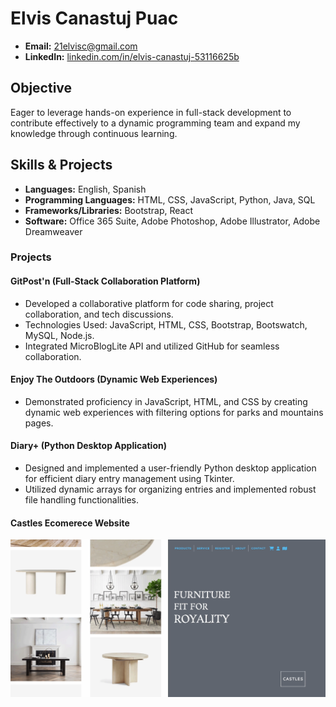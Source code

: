 # Elvis Canastuj Puac
- **Email:** 21elvisc@gmail.com
- **LinkedIn:** [linkedin.com/in/elvis-canastuj-53116625b](https://www.linkedin.com/in/elvis-canastuj-53116625b)

## Objective

Eager to leverage hands-on experience in full-stack development to contribute effectively to a dynamic programming team and expand my knowledge through continuous learning.

## Skills & Projects

- **Languages:** English, Spanish
- **Programming Languages:** HTML, CSS, JavaScript, Python, Java, SQL
- **Frameworks/Libraries:** Bootstrap, React
- **Software:** Office 365 Suite, Adobe Photoshop, Adobe Illustrator, Adobe Dreamweaver

### Projects

#### GitPost'n (Full-Stack Collaboration Platform)
- Developed a collaborative platform for code sharing, project collaboration, and tech discussions.
- Technologies Used: JavaScript, HTML, CSS, Bootstrap, Bootswatch, MySQL, Node.js.
- Integrated MicroBlogLite API and utilized GitHub for seamless collaboration.

#### Enjoy The Outdoors (Dynamic Web Experiences)
- Demonstrated proficiency in JavaScript, HTML, and CSS by creating dynamic web experiences with filtering options for parks and mountains pages.

#### Diary+ (Python Desktop Application)
- Designed and implemented a user-friendly Python desktop application for efficient diary entry management using Tkinter.
- Utilized dynamic arrays for organizing entries and implemented robust file handling functionalities.

#### Castles Ecomerece Website
![Castles Hompage](gifs/Castles_Homepage.gif)
